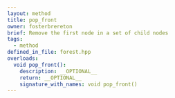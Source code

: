 ```yaml
---
layout: method
title: pop_front
owner: fosterbrereton
brief: Remove the first node in a set of child nodes
tags:
  - method
defined_in_file: forest.hpp
overloads:
  void pop_front():
    description: __OPTIONAL__
    return: __OPTIONAL__
    signature_with_names: void pop_front()
---
```

